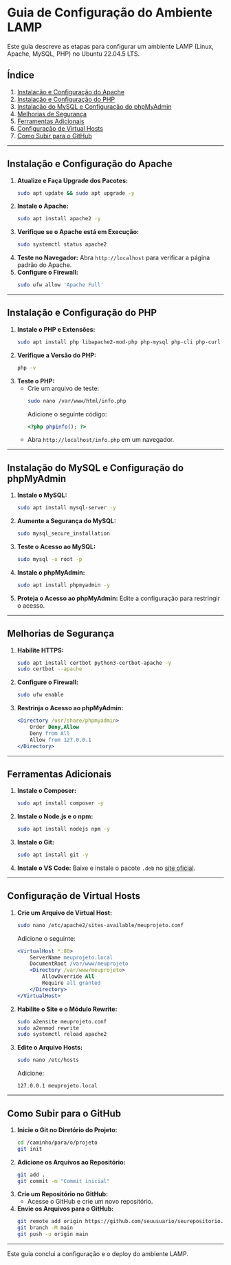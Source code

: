 # Guia de Configuração do Ambiente LAMP

Este guia descreve as etapas para configurar um ambiente LAMP (Linux, Apache, MySQL, PHP) no Ubuntu 22.04.5 LTS.

## Índice
1. [Instalação e Configuração do Apache](#instalacao-e-configuracao-do-apache)
2. [Instalação e Configuração do PHP](#instalacao-e-configuracao-do-php)
3. [Instalação do MySQL e Configuração do phpMyAdmin](#instalacao-do-mysql-e-configuracao-do-phpmyadmin)
4. [Melhorias de Segurança](#melhorias-de-seguranca)
5. [Ferramentas Adicionais](#ferramentas-adicionais)
6. [Configuração de Virtual Hosts](#configuracao-de-virtual-hosts)
7. [Como Subir para o GitHub](#como-subir-para-o-github)

---

## Instalação e Configuração do Apache

1. **Atualize e Faça Upgrade dos Pacotes:**
   ```bash
   sudo apt update && sudo apt upgrade -y
   ```
2. **Instale o Apache:**
   ```bash
   sudo apt install apache2 -y
   ```
3. **Verifique se o Apache está em Execução:**
   ```bash
   sudo systemctl status apache2
   ```
4. **Teste no Navegador:** Abra `http://localhost` para verificar a página padrão do Apache.
5. **Configure o Firewall:**
   ```bash
   sudo ufw allow 'Apache Full'
   ```

---

## Instalação e Configuração do PHP

1. **Instale o PHP e Extensões:**
   ```bash
   sudo apt install php libapache2-mod-php php-mysql php-cli php-curl php-mbstring php-xml php-zip -y
   ```
2. **Verifique a Versão do PHP:**
   ```bash
   php -v
   ```
3. **Teste o PHP:**
   - Crie um arquivo de teste:
     ```bash
     sudo nano /var/www/html/info.php
     ```
     Adicione o seguinte código:
     ```php
     <?php phpinfo(); ?>
     ```
   - Abra `http://localhost/info.php` em um navegador.

---

## Instalação do MySQL e Configuração do phpMyAdmin

1. **Instale o MySQL:**
   ```bash
   sudo apt install mysql-server -y
   ```
2. **Aumente a Segurança do MySQL:**
   ```bash
   sudo mysql_secure_installation
   ```
3. **Teste o Acesso ao MySQL:**
   ```bash
   sudo mysql -u root -p
   ```
4. **Instale o phpMyAdmin:**
   ```bash
   sudo apt install phpmyadmin -y
   ```
5. **Proteja o Acesso ao phpMyAdmin:** Edite a configuração para restringir o acesso.

---

## Melhorias de Segurança

1. **Habilite HTTPS:**
   ```bash
   sudo apt install certbot python3-certbot-apache -y
   sudo certbot --apache
   ```
2. **Configure o Firewall:**
   ```bash
   sudo ufw enable
   ```
3. **Restrinja o Acesso ao phpMyAdmin:**
   ```apache
   <Directory /usr/share/phpmyadmin>
       Order Deny,Allow
       Deny from All
       Allow from 127.0.0.1
   </Directory>
   ```

---

## Ferramentas Adicionais

1. **Instale o Composer:**
   ```bash
   sudo apt install composer -y
   ```
2. **Instale o Node.js e o npm:**
   ```bash
   sudo apt install nodejs npm -y
   ```
3. **Instale o Git:**
   ```bash
   sudo apt install git -y
   ```
4. **Instale o VS Code:**
   Baixe e instale o pacote `.deb` no [site oficial](https://code.visualstudio.com/).

---

## Configuração de Virtual Hosts

1. **Crie um Arquivo de Virtual Host:**
   ```bash
   sudo nano /etc/apache2/sites-available/meuprojeto.conf
   ```
   Adicione o seguinte:
   ```apache
   <VirtualHost *:80>
       ServerName meuprojeto.local
       DocumentRoot /var/www/meuprojeto
       <Directory /var/www/meuprojeto>
           AllowOverride All
           Require all granted
       </Directory>
   </VirtualHost>
   ```
2. **Habilite o Site e o Módulo Rewrite:**
   ```bash
   sudo a2ensite meuprojeto.conf
   sudo a2enmod rewrite
   sudo systemctl reload apache2
   ```
3. **Edite o Arquivo Hosts:**
   ```bash
   sudo nano /etc/hosts
   ```
   Adicione:
   ```
   127.0.0.1 meuprojeto.local
   ```

---

## Como Subir para o GitHub

1. **Inicie o Git no Diretório do Projeto:**
   ```bash
   cd /caminho/para/o/projeto
   git init
   ```
2. **Adicione os Arquivos ao Repositório:**
   ```bash
   git add .
   git commit -m "Commit inicial"
   ```
3. **Crie um Repositório no GitHub:**
   - Acesse o GitHub e crie um novo repositório.
4. **Envie os Arquivos para o GitHub:**
   ```bash
   git remote add origin https://github.com/seuusuario/seurepositorio.git
   git branch -M main
   git push -u origin main
   ```

---

Este guia conclui a configuração e o deploy do ambiente LAMP.
